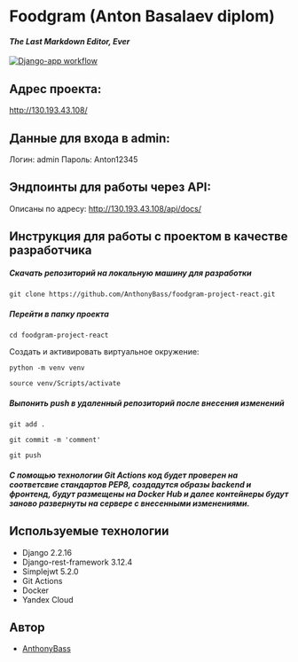 # Foodgram (Anton Basalaev diplom)
#### _The Last Markdown Editor, Ever_

[![Django-app workflow](https://github.com/AnthonyBass/foodgram-project-react/actions/workflows/foodgram_workflow.yml/badge.svg)](https://github.com/AnthonyBass/foodgram-project-react/actions/workflows/foodgram_workflow.yml)
## Адрес проекта:
http://130.193.43.108/

## Данные для входа в admin:
Логин: admin
Пароль: Anton12345

## Эндпоинты для работы через API:
Описаны по адресу: http://130.193.43.108/api/docs/


## Инструкция для работы с проектом в качестве разработчика

##### Скачать репозиторий на локальную машину для разработки
```
git clone https://github.com/AnthonyBass/foodgram-project-react.git
```

##### Перейти в папку проекта
```
cd foodgram-project-react
```

Cоздать и активировать виртуальное окружение:

```
python -m venv venv
```

```
source venv/Scripts/activate
```

##### Выпонить push в удаленный репозиторий после внесения изменений

```
git add .
```

```
git commit -m 'comment'
```

```
git push
```
##### С помощью технологии Git Actions код будет проверен на соответсвие стандартов PEP8, создадутся образы backend и фронтенд, будут размещены на Docker Hub и далее контейнеры будут заново развернуты на сервере с внесенными изменениями.


## Используемые технологии

- Django 2.2.16
- Django-rest-framework 3.12.4
- Simplejwt 5.2.0
- Git Actions
- Docker
- Yandex Cloud

## Автор

- [AnthonyBass](https://github.com/AnthonyBass)